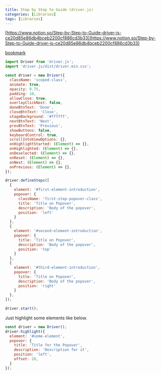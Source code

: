 ```yaml
---
title: Step by Step to Guide (driver.js)
categories: [Libraries]
tags: [Libraries]
---
```


[https://www.notion.so/Step-by-Step-to-Guide-driver-js-ce20d85e86db4bceb2200cf886cd3b33](https://www.notion.so/Step-by-Step-to-Guide-driver-js-ce20d85e86db4bceb2200cf886cd3b33)


[bookmark](https://github.com/kamranahmedse/driver.js)


```javascript
import Driver from 'driver.js';
import 'driver.js/dist/driver.min.css';

const driver = new Driver({
  className: 'scoped-class',        
  animate: true,                    
  opacity: 0.75,                   
  padding: 10,                     
  allowClose: true,                
  overlayClickNext: false,          
  doneBtnText: 'Done',              
  closeBtnText: 'Close',           
  stageBackground: '#ffffff',     
  nextBtnText: 'Next',             
  prevBtnText: 'Previous',          
  showButtons: false,              
  keyboardControl: true,            
  scrollIntoViewOptions: {},        
  onHighlightStarted: (Element) => {}, 
  onHighlighted: (Element) => {},      
  onDeselected: (Element) => {},       
  onReset: (Element) => {},            
  onNext: (Element) => {},                    
  onPrevious: (Element) => {},               
});

driver.defineSteps([
  {
    element: '#first-element-introduction',
    popover: {
      className: 'first-step-popover-class',
      title: 'Title on Popover',
      description: 'Body of the popover',
      position: 'left'
    }
  },
  {
    element: '#second-element-introduction',
    popover: {
      title: 'Title on Popover',
      description: 'Body of the popover',
      position: 'top'
    }
  },
  {
    element: '#third-element-introduction',
    popover: {
      title: 'Title on Popover',
      description: 'Body of the popover',
      position: 'right'
    }
  },
]);

driver.start();
```


Just highlight some elements like below.


```javascript
const driver = new Driver();
driver.highlight({
  element: '#some-element',
  popover: {
    title: 'Title for the Popover',
    description: 'Description for it',
    position: 'left',
    offset: 20,
  }
});
```

